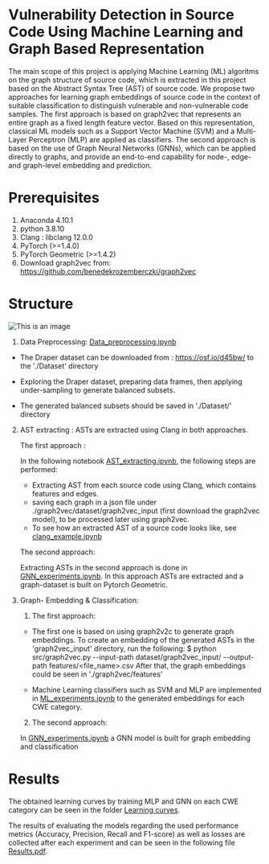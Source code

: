 # Vulnerability Detection in Source Code Using Machine Learning and Graph Based Representation

The main scope of this project is applying Machine Learning (ML) algoritms on the graph structure of source code, which is extracted in this project based on the Abstract Syntax Tree (AST) of source code. We propose two approaches for learning graph embeddings of source code in the context of suitable classification to distinguish vulnerable and non-vulnerable code samples. The first approach is based on graph2vec that represents an entire graph as a fixed length feature vector. Based on this representation, classical ML models such as a Support Vector Machine (SVM) and a Multi-Layer Perceptron (MLP) are applied as classifiers.  The second approach is based on the use of Graph Neural Networks (GNNs), which can be applied directly to graphs, and provide an end-to-end capability for node-, edge- and graph-level embedding and prediction.

# Prerequisites
1. Anaconda 4.10.1
2. python 3.8.10
3. Clang : libclang 12.0.0 
4. PyTorch (>=1.4.0)
5. PyTorch Geometric (>=1.4.2)
6. Download graph2vec from: https://github.com/benedekrozemberczki/graph2vec


# Structure
![This is an image](https://github.com/ferasalnaem/Master-thesis/blob/main/ProjectPipeline.png)
         
1) Data Preprocessing: [Data_preprocessing.ipynb](https://github.com/ferasalnaem/Master-thesis/blob/main/Data_preprocessing.ipynb)

* The Draper dataset can be downloaded from : https://osf.io/d45bw/ to the './Dataset' directory

* Exploring the Draper dataset, preparing data frames, then applying under-sampling to generate balanced subsets.

* The generated balanced subsets should be saved in './Dataset/' directory

2) AST extracting : 
ASTs are extracted using Clang in both approaches.

   The first approach :

    In the following notebook [AST_extracting.ipynb](https://github.com/ferasalnaem/Master-thesis/blob/main/AST_extracting.ipynb), the following steps are performed:
    * Extracting AST from each source code using Clang, which contains features and edges. 
    * saving each graph in a json file under ./graph2vec/dataset/graph2vec_input (first download the graph2vec model), to be processed later using graph2vec.
    * To see how an extracted AST of a source code looks like, see [clang_example.ipynb](https://github.com/ferasalnaem/Master-thesis/blob/main/clang_example.ipynb)

   The second approach:

    Extracting ASTs in the second approach is done in [GNN_experiments.ipynb](https://github.com/ferasalnaem/Master-thesis/blob/main/GNN_experiments.ipynb).
    In this approach ASTs are extracted and a graph-dataset is built on Pytorch Geometric.

3) Graph- Embedding & Classification: 

   1. The first approach:
    - The first one is based on using graph2v2c to generate graph embeddings. 
    To create an embedding of the generated ASTs in the 'graph2vec_input' directory, run the following:
    $ python src/graph2vec.py --input-path dataset/graph2vec_input/ --output-path features/<file_name>.csv
    After that, the graph embeddings could be seen in './graph2vec/features'

    - Machine Learning classifiers such as SVM and MLP are implemented in [ML_experiments.ipynb](https://github.com/ferasalnaem/Master-thesis/blob/main/ML_experiments.ipynb) to the generated embeddings for each CWE category.

   2. The second approach:

    In [GNN_experiments.ipynb](https://github.com/ferasalnaem/Master-thesis/blob/main/GNN_experiments.ipynb) a GNN model is built for graph embedding and classification


# Results
The obtained learning curves by training MLP and GNN on each CWE category can be seen in the folder [Learning curves](https://github.com/ferasalnaem/Master-thesis/tree/main/Learning%20curves).

The results of evaluating the models regarding the used performance metrics (Accuracy, Precision, Recall and F1-score) as well as losses are collected after each experiment and can be seen in the following file [Results.pdf](https://github.com/ferasalnaem/Master-thesis/blob/main/Results.pdf).
